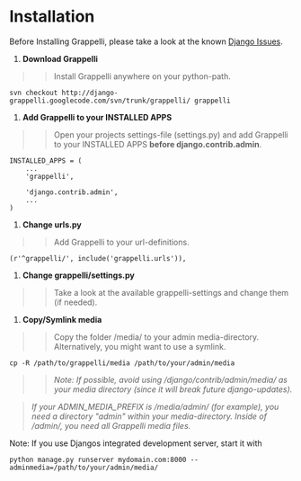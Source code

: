 # Installation #

Before Installing Grappelli, please take a look at the known [Django Issues](djangoissues.md).

  1. **Download Grappelli**
> > Install Grappelli anywhere on your python-path.
```
svn checkout http://django-grappelli.googlecode.com/svn/trunk/grappelli/ grappelli
```
  1. **Add Grappelli to your INSTALLED APPS**
> > Open your projects settings-file (settings.py) and add Grappelli to your INSTALLED APPS **before django.contrib.admin**.
```
INSTALLED_APPS = (
    ...
    'grappelli',
    
    'django.contrib.admin',
    ...
)
```
  1. **Change urls.py**
> > Add Grappelli to your url-definitions.
```
(r'^grappelli/', include('grappelli.urls')),
```
  1. **Change grappelli/settings.py**
> > Take a look at the available grappelli-settings and change them (if needed).
  1. **Copy/Symlink media**
> > Copy the folder /media/ to your admin media-directory. Alternatively, you might want to use a symlink.
```
cp -R /path/to/grappelli/media /path/to/your/admin/media
```
> > _Note: If possible, avoid using /django/contrib/admin/media/ as your media directory (since it will break future django-updates)._<br>
<blockquote><i>If your ADMIN_MEDIA_PREFIX is /media/admin/ (for example), you need a directory   "admin" within your media-directory. Inside of /admin/, you need all Grappelli media files.</i></blockquote></li></ul>

Note: If you use Djangos integrated development server, start it with<br>
<pre><code>python manage.py runserver mydomain.com:8000 --adminmedia=/path/to/your/admin/media/<br>
</code></pre>